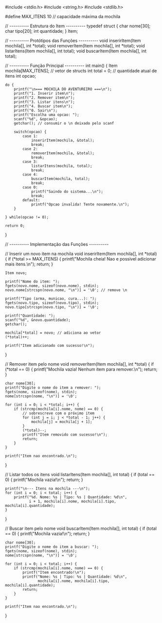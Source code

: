 #include <stdio.h>
#include <string.h>
#include <stdlib.h>

#define MAX_ITENS 10   // capacidade máxima da mochila

// ---------- Estrutura do Item ----------
typedef struct {
    char nome[30];
    char tipo[20];
    int quantidade;
} Item;

// ---------- Protótipos das Funções ----------
void inserirItem(Item mochila[], int *total);
void removerItem(Item mochila[], int *total);
void listarItens(Item mochila[], int total);
void buscarItem(Item mochila[], int total);

// ---------- Função Principal ----------
int main() {
    Item mochila[MAX_ITENS];  // vetor de structs
    int total = 0;            // quantidade atual de itens
    int opcao;

    do {
        printf("\n=== MOCHILA DO AVENTUREIRO ===\n");
        printf("1. Inserir item\n");
        printf("2. Remover item\n");
        printf("3. Listar itens\n");
        printf("4. Buscar item\n");
        printf("0. Sair\n");
        printf("Escolha uma opcao: ");
        scanf("%d", &opcao);
        getchar(); // consumir o \n deixado pelo scanf

        switch(opcao) {
            case 1:
                inserirItem(mochila, &total);
                break;
            case 2:
                removerItem(mochila, &total);
                break;
            case 3:
                listarItens(mochila, total);
                break;
            case 4:
                buscarItem(mochila, total);
                break;
            case 0:
                printf("Saindo do sistema...\n");
                break;
            default:
                printf("Opcao invalida! Tente novamente.\n");
        }

    } while(opcao != 0);

    return 0;
}

// ---------- Implementação das Funções ----------

// Inserir um novo item na mochila
void inserirItem(Item mochila[], int *total) {
    if (*total >= MAX_ITENS) {
        printf("Mochila cheia! Nao e possivel adicionar mais itens.\n");
        return;
    }

    Item novo;

    printf("Nome do item: ");
    fgets(novo.nome, sizeof(novo.nome), stdin);
    novo.nome[strcspn(novo.nome, "\n")] = '\0'; // remove \n

    printf("Tipo (arma, municao, cura...): ");
    fgets(novo.tipo, sizeof(novo.tipo), stdin);
    novo.tipo[strcspn(novo.tipo, "\n")] = '\0';

    printf("Quantidade: ");
    scanf("%d", &novo.quantidade);
    getchar();

    mochila[*total] = novo; // adiciona ao vetor
    (*total)++;

    printf("Item adicionado com sucesso!\n");
}

// Remover item pelo nome
void removerItem(Item mochila[], int *total) {
    if (*total == 0) {
        printf("Mochila vazia! Nenhum item para remover.\n");
        return;
    }

    char nome[30];
    printf("Digite o nome do item a remover: ");
    fgets(nome, sizeof(nome), stdin);
    nome[strcspn(nome, "\n")] = '\0';

    for (int i = 0; i < *total; i++) {
        if (strcmp(mochila[i].nome, nome) == 0) {
            // sobrescreve com o próximo item
            for (int j = i; j < *total - 1; j++) {
                mochila[j] = mochila[j + 1];
            }
            (*total)--;
            printf("Item removido com sucesso!\n");
            return;
        }
    }

    printf("Item nao encontrado.\n");
}

// Listar todos os itens
void listarItens(Item mochila[], int total) {
    if (total == 0) {
        printf("Mochila vazia!\n");
        return;
    }

    printf("\n--- Itens na mochila ---\n");
    for (int i = 0; i < total; i++) {
        printf("%d. Nome: %s | Tipo: %s | Quantidade: %d\n",
               i + 1, mochila[i].nome, mochila[i].tipo, mochila[i].quantidade);
    }
}

// Buscar item pelo nome
void buscarItem(Item mochila[], int total) {
    if (total == 0) {
        printf("Mochila vazia!\n");
        return;
    }

    char nome[30];
    printf("Digite o nome do item a buscar: ");
    fgets(nome, sizeof(nome), stdin);
    nome[strcspn(nome, "\n")] = '\0';

    for (int i = 0; i < total; i++) {
        if (strcmp(mochila[i].nome, nome) == 0) {
            printf("Item encontrado!\n");
            printf("Nome: %s | Tipo: %s | Quantidade: %d\n",
                   mochila[i].nome, mochila[i].tipo, mochila[i].quantidade);
            return;
        }
    }

    printf("Item nao encontrado.\n");
}
